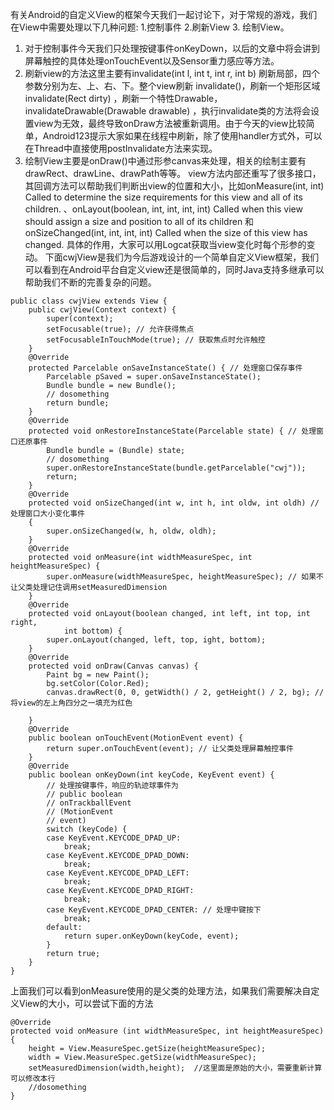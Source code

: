 有关Android的自定义View的框架今天我们一起讨论下，对于常规的游戏，我们在View中需要处理以下几种问题: 1.控制事件 2.刷新View 3. 绘制View。
1. 对于控制事件今天我们只处理按键事件onKeyDown，以后的文章中将会讲到屏幕触控的具体处理onTouchEvent以及Sensor重力感应等方法。
2. 刷新view的方法这里主要有invalidate(int l, int t, int r, int b) 刷新局部，四个参数分别为左、上、右、下。整个view刷新 invalidate()，刷新一个矩形区域 invalidate(Rect dirty) ，刷新一个特性Drawable， invalidateDrawable(Drawable drawable) ，执行invalidate类的方法将会设置view为无效，最终导致onDraw方法被重新调用。由于今天的view比较简单，Android123提示大家如果在线程中刷新，除了使用handler方式外，可以在Thread中直接使用postInvalidate方法来实现。
3. 绘制View主要是onDraw()中通过形参canvas来处理，相关的绘制主要有drawRect、drawLine、drawPath等等。 view方法内部还重写了很多接口，其回调方法可以帮助我们判断出view的位置和大小，比如onMeasure(int, int) Called to determine the size requirements for this view and all of its children.  、onLayout(boolean, int, int, int, int) Called when this view should assign a size and position to all of its children 和onSizeChanged(int, int, int, int) Called when the size of this view has changed. 具体的作用，大家可以用Logcat获取当view变化时每个形参的变动。
下面cwjView是我们为今后游戏设计的一个简单自定义View框架，我们可以看到在Android平台自定义view还是很简单的，同时Java支持多继承可以帮助我们不断的完善复杂的问题。
```  
public class cwjView extends View {
	public cwjView(Context context) {
		super(context);
		setFocusable(true); // 允许获得焦点
		setFocusableInTouchMode(true); // 获取焦点时允许触控
	}
	@Override
	protected Parcelable onSaveInstanceState() { // 处理窗口保存事件
		Parcelable pSaved = super.onSaveInstanceState();
		Bundle bundle = new Bundle();
		// dosomething
		return bundle;
	}
	@Override
	protected void onRestoreInstanceState(Parcelable state) { // 处理窗口还原事件
		Bundle bundle = (Bundle) state;
		// dosomething
		super.onRestoreInstanceState(bundle.getParcelable("cwj"));
		return;
	}
	@Override
	protected void onSizeChanged(int w, int h, int oldw, int oldh) // 处理窗口大小变化事件
	{
		super.onSizeChanged(w, h, oldw, oldh);
	}
	@Override
	protected void onMeasure(int widthMeasureSpec, int heightMeasureSpec) {
		super.onMeasure(widthMeasureSpec, heightMeasureSpec); // 如果不让父类处理记住调用setMeasuredDimension
	}
	@Override
	protected void onLayout(boolean changed, int left, int top, int right,
			int bottom) {
		super.onLayout(changed, left, top, ight, bottom);
	}
	@Override
	protected void onDraw(Canvas canvas) {
		Paint bg = new Paint();
		bg.setColor(Color.Red);
		canvas.drawRect(0, 0, getWidth() / 2, getHeight() / 2, bg); // 将view的左上角四分之一填充为红色

	}
	@Override
	public boolean onTouchEvent(MotionEvent event) {
		return super.onTouchEvent(event); // 让父类处理屏幕触控事件
	}
	@Override
	public boolean onKeyDown(int keyCode, KeyEvent event) {
		// 处理按键事件，响应的轨迹球事件为
		// public boolean
		// onTrackballEvent
		// (MotionEvent
		// event)
		switch (keyCode) {
		case KeyEvent.KEYCODE_DPAD_UP:
			break;
		case KeyEvent.KEYCODE_DPAD_DOWN:
			break;
		case KeyEvent.KEYCODE_DPAD_LEFT:
			break;
		case KeyEvent.KEYCODE_DPAD_RIGHT:
			break;
		case KeyEvent.KEYCODE_DPAD_CENTER: // 处理中键按下
			break;
		default:
			return super.onKeyDown(keyCode, event);
		}
		return true;
	}
}
```
上面我们可以看到onMeasure使用的是父类的处理方法，如果我们需要解决自定义View的大小，可以尝试下面的方法
```  
@Override
protected void onMeasure (int widthMeasureSpec, int heightMeasureSpec)  
{
	height = View.MeasureSpec.getSize(heightMeasureSpec);
	width = View.MeasureSpec.getSize(widthMeasureSpec);
	setMeasuredDimension(width,height);  //这里面是原始的大小，需要重新计算可以修改本行
	//dosomething
}
```